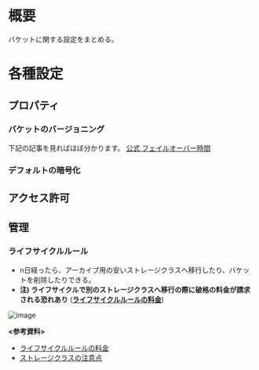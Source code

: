 # 概要
バケットに関する設定をまとめる。

# 各種設定
## プロパティ
### バケットのバージョニング
下記の記事を見ればほぼ分かります。
[公式 フェイルオーバー時間](https://dev.classmethod.jp/articles/3minutes-s3-versioning-lifecycle/)

### デフォルトの暗号化

## アクセス許可

## 管理
### ライフサイクルルール
- n日経ったら、アーカイブ用の安いストレージクラスへ移行したり、バケットを削除したりできる。
- **注) ライフサイクルで別のストレージクラスへ移行の際に破格の料金が請求される恐れあり** ([**ライフサイクルルールの料金**](https://aws.amazon.com/jp/s3/pricing/?nc=sn&loc=4))

![image](https://github.com/adgjmptwgw/aws-practice/assets/66456130/6aa7ea2c-c4dd-4121-97ec-b9ee20d1f831)  



**<参考資料>**  
- [ライフサイクルルールの料金](https://aws.amazon.com/jp/s3/pricing/?nc=sn&loc=4)
- [ストレージクラスの注意点](https://blog.jicoman.info/2020/06/story-about-cloud-bankrupt-by-changing-s3-storage-all-at-once/)
